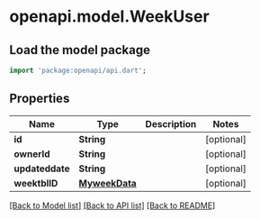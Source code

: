# openapi.model.WeekUser

## Load the model package
```dart
import 'package:openapi/api.dart';
```

## Properties
Name | Type | Description | Notes
------------ | ------------- | ------------- | -------------
**id** | **String** |  | [optional] 
**ownerId** | **String** |  | [optional] 
**updateddate** | **String** |  | [optional] 
**weektblID** | [**MyweekData**](MyweekData.md) |  | [optional] 

[[Back to Model list]](../README.md#documentation-for-models) [[Back to API list]](../README.md#documentation-for-api-endpoints) [[Back to README]](../README.md)


